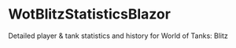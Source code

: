 # WotBlitzStatisticsBlazor
Detailed player &amp; tank statistics and history for World of Tanks: Blitz
